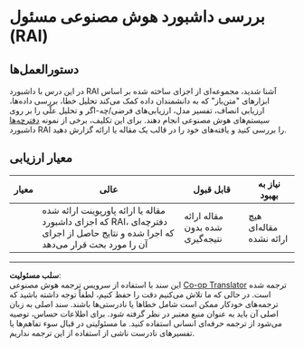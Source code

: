 <!--
CO_OP_TRANSLATOR_METADATA:
{
  "original_hash": "91c6a180ef08e20cc15acfd2d6d6e164",
  "translation_date": "2025-09-03T23:25:34+00:00",
  "source_file": "9-Real-World/2-Debugging-ML-Models/assignment.md",
  "language_code": "fa"
}
-->
# بررسی داشبورد هوش مصنوعی مسئول (RAI)

## دستورالعمل‌ها

در این درس با داشبورد RAI آشنا شدید، مجموعه‌ای از اجزای ساخته شده بر اساس ابزارهای "متن‌باز" که به دانشمندان داده کمک می‌کند تحلیل خطا، بررسی داده‌ها، ارزیابی انصاف، تفسیر مدل، ارزیابی‌های فرضی/چه-اگر و تحلیل علّی را بر روی سیستم‌های هوش مصنوعی انجام دهند. برای این تکلیف، برخی از نمونه [دفترچه‌ها](https://github.com/Azure/RAI-vNext-Preview/tree/main/examples/notebooks) داشبورد RAI را بررسی کنید و یافته‌های خود را در قالب یک مقاله یا ارائه گزارش دهید.

## معیار ارزیابی

| معیار | عالی | قابل قبول | نیاز به بهبود |
| ------ | ------ | -------- | ------------- |
|          | مقاله یا ارائه پاورپوینت ارائه شده که اجزای داشبورد RAI، دفترچه‌ای که اجرا شده و نتایج حاصل از اجرای آن را مورد بحث قرار می‌دهد | مقاله ارائه شده بدون نتیجه‌گیری | هیچ مقاله‌ای ارائه نشده |

---

**سلب مسئولیت**:  
این سند با استفاده از سرویس ترجمه هوش مصنوعی [Co-op Translator](https://github.com/Azure/co-op-translator) ترجمه شده است. در حالی که ما تلاش می‌کنیم دقت را حفظ کنیم، لطفاً توجه داشته باشید که ترجمه‌های خودکار ممکن است شامل خطاها یا نادرستی‌ها باشند. سند اصلی به زبان اصلی آن باید به عنوان منبع معتبر در نظر گرفته شود. برای اطلاعات حساس، توصیه می‌شود از ترجمه حرفه‌ای انسانی استفاده کنید. ما مسئولیتی در قبال سوء تفاهم‌ها یا تفسیرهای نادرست ناشی از استفاده از این ترجمه نداریم.